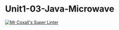 # Unit1-03-Java-Microwave
[![Mr Coxall's Super Linter](https://github.com/ICS4U-Programming-NoahS/Unit1-03-Java-Microwave/workflows/Mr%20Coxall's%20Super%20Linter/badge.svg)](https://github.com/ICS4U-Programming-NoahS/Unit1-03-Java-Microwave/actions/)
